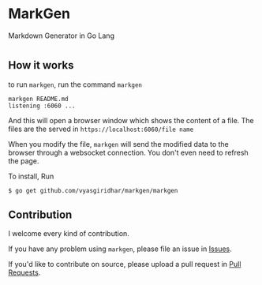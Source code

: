 # MarkGen
Markdown Generator in Go Lang

#

## How it works

to run `markgen`, run the command `markgen`
```
markgen README.md
listening :6060 ...
```

And this will open a browser window which shows the content of a file.
The files are the served in `https://localhost:6060/file name`

When you modify the file, `markgen` will send the modified data to the browser through a websocket connection. You don't even need to refresh the page.

To install, Run

```
$ go get github.com/vyasgiridhar/markgen/markgen
```


## Contribution

I welcome every kind of contribution.

If you have any problem using `markgen`, please file an issue in
[Issues](https://github.com/vyasgiridhar/markgen/issues).

If you'd like to contribute on source, please upload a pull request in
[Pull Requests](https://github.com/vyasgiridhar/markgen/pulls).